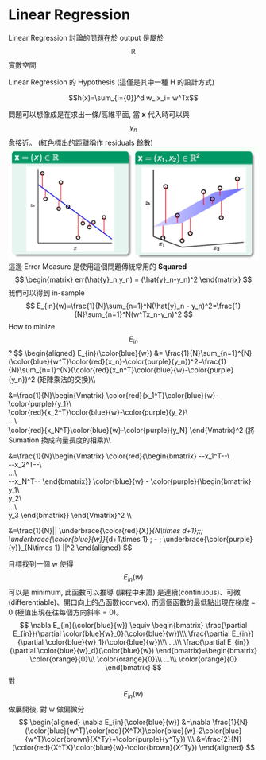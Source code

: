 # Linear Regression

Linear Regression 討論的問題在於 output 是屬於 $$\mathbb{R}$$ 實數空間

Linear Regression 的 Hypothesis (這僅是其中一種 H 的設計方式)

$$h(x)=\sum_{i={0}}^d w_ix_i= w^Tx$$

問題可以想像成是在求出一條/高維平面, 當 **x** 代入時可以與 $$y_n$$ 愈接近。 (紅色標出的距離稱作 residuals 餘數)
![](illustrationLR.jpg)
這邊 Error Measure 是使用這個問題傳統常用的 **Squared**
$$
\begin{matrix}
err(\hat{y}_n,y_n) = (\hat{y}_n-y_n)^2
\end{matrix}
$$
我們可以得到 in-sample
$$
E_{in}(w)=\frac{1}{N}\sum_{n=1}^N(\hat{y}_n - y_n)^2=\frac{1}{N}\sum_{n=1}^N(w^Tx_n-y_n)^2
$$
How to minize $$E_{in}$$?
$$
\begin{aligned}
E_{in}(\color{blue}{w}) &= \frac{1}{N}\sum_{n=1}^{N}(\color{blue}{w^T}\color{red}{x_n}-\color{purple}{y_n})^2=\frac{1}{N}\sum_{n=1}^{N}(\color{red}{x_n^T}\color{blue}{w}-\color{purple}{y_n})^2 (矩陣乘法的交換)\\\

&=\frac{1}{N}\begin{Vmatrix}
\color{red}{x_1^T}\color{blue}{w}-\color{purple}{y_1}\\\
\color{red}{x_2^T}\color{blue}{w}-\color{purple}{y_2}\\\
...\\\
\color{red}{x_N^T}\color{blue}{w}-\color{purple}{y_N}
\end{Vmatrix}^2 (將 Sumation 換成向量長度的相乘)\\\

&=\frac{1}{N}\begin{Vmatrix}
\color{red}{\begin{bmatrix}
--x_1^T--\\\
--x_2^T--\\\
...\\\
--x_N^T--
\end{bmatrix}}
\color{blue}{w} -
\color{purple}{\begin{bmatrix}
y_1\\\
y_2\\\
...\\\
y_3
\end{bmatrix}}
\end{Vmatrix}^2 \\\

&=\frac{1}{N}||
\underbrace{\color{red}{X}}_{N\times d+1}\;\;\;
\underbrace{\color{blue}{w}}_{d+1\times 1} \; - \;
\underbrace{\color{purple}{y}}_{N\times 1}
||^2
\end{aligned}
$$

目標找到一個 w 使得 $$E_{in}(w)$$ 可以是 minimum, 此函數可以推導 (課程中未證) 是連續(continuous)、可微(differentiable)、開口向上的凸函數(convex), 而這個函數的最低點出現在梯度 = 0 (極值出現在往每個方向斜率 = 0)。
$$
\nabla E_{in}(\color{blue}{w}) \equiv
\begin{bmatrix}
\frac{\partial E_{in}}{\partial \color{blue}{w}_0}(\color{blue}{w})\\\
\frac{\partial E_{in}}{\partial \color{blue}{w}_1}(\color{blue}{w})\\\
...\\\
\frac{\partial E_{in}}{\partial \color{blue}{w}_d}(\color{blue}{w})
\end{bmatrix}=\begin{bmatrix}
\color{orange}{0}\\\
\color{orange}{0}\\\
...\\\
\color{orange}{0}
\end{bmatrix}
$$
對 $$E_{in}(w)$$ 做展開後, 對 w 做偏微分
$$
\begin{aligned}
\nabla E_{in}(\color{blue}{w}) &=\nabla \frac{1}{N}(\color{blue}{w^T}\color{red}{X^TX}\color{blue}{w}-2\color{blue}{w^T}\color{brown}{X^Ty}+\color{purple}{y^Ty}) \\\
&=\frac{2}{N}(\color{red}{X^TX}\color{blue}{w}-\color{brown}{X^Ty})
\end{aligned}
$$